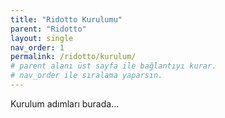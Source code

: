 ```yaml
---
title: "Ridotto Kurulumu"
parent: "Ridotto"
layout: single
nav_order: 1
permalink: /ridotto/kurulum/
# parent alanı üst sayfa ile bağlantıyı kurar.
# nav_order ile sıralama yaparsın.
---
```


Kurulum adımları burada...
